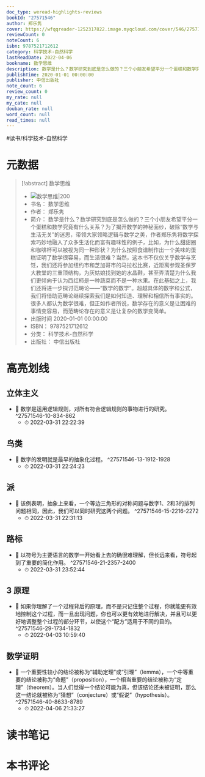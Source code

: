 ```yaml
---
doc_type: weread-highlights-reviews
bookId: "27571546"
author: 郑乐隽
cover: https://wfqqreader-1252317822.image.myqcloud.com/cover/546/27571546/t7_27571546.jpg
reviewCount: 0
noteCount: 6
isbn: 9787521712612
category: 科学技术-自然科学
lastReadDate: 2022-04-06
bookname: 数学思维
description: 数学是什么？数学研究到底是怎么做的？三个小朋友希望平分一个蛋糕和数学究竟有什么关系？为了揭开数学的神秘面纱，破除“数学与生活无关”的迷思，带领大家领略逻辑与数学之美，作者郑乐隽将数学探索巧妙地融入了众多生活化而富有趣味性的例子，比如，为什么甜甜圈和咖啡杯可以被视为同一种形状？为什么按照食谱制作出一个美味的蛋糕证明了数学很容易，而生活很难？当然，这本书不仅仅关乎数学与烹饪，我们还将参加纽约市和芝加哥市的马拉松比赛，近距离参观圣保罗大教堂的三重顶结构，为灰姑娘找到她的水晶鞋，甚至弄清楚为什么我们更倾向于认为西红柿是一种蔬菜而不是一种水果。在此基础之上，我们还将进一步探讨范畴论——“数学的数学”。超越具体的数字和公式，我们将借助范畴论继续探索我们是如何知道、理解和相信所有事实的。很多人都认为数学很难，但正如作者所说，数学存在的意义是让困难的事情变容易，而范畴论存在的意义是让复杂的数学变简单。
publishTime: 2020-01-01 00:00:00
publisher: 中信出版社
note_count: 6
review_count: 0
my_rate: null
my_cate: null
douban_rate: null
word_count: null
read_times: null
---
```


#读书/科学技术-自然科学

# 元数据
> [!abstract] 数学思维
> - ![ 数学思维|200](https://wfqqreader-1252317822.image.myqcloud.com/cover/546/27571546/t7_27571546.jpg)
> - 书名： 数学思维
> - 作者： 郑乐隽
> - 简介： 数学是什么？数学研究到底是怎么做的？三个小朋友希望平分一个蛋糕和数学究竟有什么关系？为了揭开数学的神秘面纱，破除“数学与生活无关”的迷思，带领大家领略逻辑与数学之美，作者郑乐隽将数学探索巧妙地融入了众多生活化而富有趣味性的例子，比如，为什么甜甜圈和咖啡杯可以被视为同一种形状？为什么按照食谱制作出一个美味的蛋糕证明了数学很容易，而生活很难？当然，这本书不仅仅关乎数学与烹饪，我们还将参加纽约市和芝加哥市的马拉松比赛，近距离参观圣保罗大教堂的三重顶结构，为灰姑娘找到她的水晶鞋，甚至弄清楚为什么我们更倾向于认为西红柿是一种蔬菜而不是一种水果。在此基础之上，我们还将进一步探讨范畴论——“数学的数学”。超越具体的数字和公式，我们将借助范畴论继续探索我们是如何知道、理解和相信所有事实的。很多人都认为数学很难，但正如作者所说，数学存在的意义是让困难的事情变容易，而范畴论存在的意义是让复杂的数学变简单。
> - 出版时间 2020-01-01 00:00:00
> - ISBN： 9787521712612
> - 分类： 科学技术-自然科学
> - 出版社： 中信出版社

# 高亮划线

## 立体主义


- 📌 数学是运用逻辑规则，对所有符合逻辑规则的事物进行的研究。 ^27571546-10-834-862
    - ⏱ 2022-03-31 22:22:39 
## 鸟类


- 📌 数字的发明就是最早的抽象化过程。 ^27571546-13-1912-1928
    - ⏱ 2022-03-31 22:24:23 
## 派


- 📌 该例表明，抽象上来看，一个等边三角形的对称问题与数字1、2和3的排列问题相同，因此，我们可以同时研究这两个问题。 ^27571546-15-2216-2272
    - ⏱ 2022-03-31 22:31:13 
## 路标


- 📌 以符号为主要语言的数学一开始看上去的确很难理解，但长远来看，符号起到了重要的简化作用。 ^27571546-21-2357-2400
    - ⏱ 2022-03-31 23:52:44 
## 3 原理


- 📌 如果你理解了一个过程背后的原理，而不是只记住整个过程，你就能更有效地控制这个过程，而一旦出现问题，你也可以更有效地进行解决，并且可以更好地调整整个过程的部分环节，以使这个“配方”适用于不同的目的。 ^27571546-29-1734-1832
    - ⏱ 2022-04-03 10:59:40 
## 数学证明


- 📌 一个重要性较小的结论被称为“辅助定理”或“引理”（lemma），一个中等重要的结论被称为“命题”（proposition），一个相当重要的结论被称为“定理”（theorem）。当人们觉得一个结论可能为真，但该结论还未被证明，那么这一结论就被称为“猜想”（conjecture）或“假说”（hypothesis）。 ^27571546-40-8633-8789
    - ⏱ 2022-04-06 21:33:27 
# 读书笔记

# 本书评论

